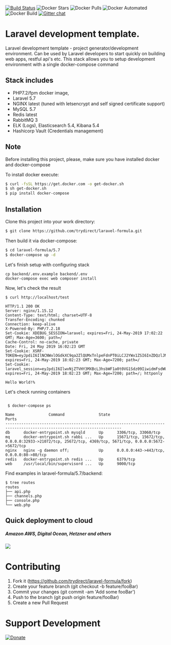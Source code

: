 [![Build Status](https://travis-ci.com/trydirect/laravel-formula.svg?branch=master)](https://travis-ci.com/trydirect/laravel-formula)
![Docker Stars](https://img.shields.io/docker/stars/trydirect/laravel.svg)
![Docker Pulls](https://img.shields.io/docker/pulls/trydirect/laravel.svg)
![Docker Automated](https://img.shields.io/docker/cloud/automated/trydirect/laravel.svg)
![Docker Build](https://img.shields.io/docker/cloud/build/trydirect/laravel.svg)
[![Gitter chat](https://badges.gitter.im/trydirect/community.png)](https://gitter.im/try-direct/community)


# Laravel development template.
Laravel development template - project generator/development environment.
Can be used by Laravel developers to start quickly on building web apps, restful api's etc.
This stack allows you to setup development environment with a single docker-compose command

## Stack includes

- PHP7.2/fpm docker image,
- Laravel 5.7
- NGINX latest (tuned with letsencrypt and self signed certificate support)
- MySQL 5.7
- Redis latest
- RabbitMQ 3
- ELK (Logs), Elasticsearch 5.4, Kibana 5.4
- Hashicorp Vault (Credentials management)

## Note
Before installing this project, please, make sure you have installed docker and docker-compose

To install docker execute: 
```sh
$ curl -fsSL https://get.docker.com -o get-docker.sh
$ sh get-docker.sh
$ pip install docker-compose
```
## Installation
Clone this project into your work directory:
```sh
$ git clone https://github.com/trydirect/laravel-formula.git
```
Then build it via docker-compose:
```sh
$ cd laravel-formula/5.7
$ docker-compose up -d
```
Let's finish setup with configuring stack
```
cp backend/.env.example backend/.env
docker-compose exec web composer install
```
Now, let's check the result
```
$ curl http://localhost/test

HTTP/1.1 200 OK
Server: nginx/1.15.12
Content-Type: text/html; charset=UTF-8
Transfer-Encoding: chunked
Connection: keep-alive
X-Powered-By: PHP/7.2.18
Set-Cookie: XDEBUG_SESSION=laravel; expires=Fri, 24-May-2019 17:02:22 GMT; Max-Age=3600; path=/
Cache-Control: no-cache, private
Date: Fri, 24 May 2019 16:02:23 GMT
Set-Cookie: XSRF-TOKEN=eyJpdiI6IlNCNWxlOGdkXC9qa2ZlQUMxTnlpeFdnPT0iLCJ2YWx1ZSI6InZDQzlJM1NvZjhlZW5xZE8rN3ZHVDNDNTFNa0hGK0RRcFhKVDRpTnZVY0tpeWdoUnhXbDJ1Uys1QnpXeFpnQ2QiLCJtYWMiOiI4ZDAwODFmMDBhOTJkZDNhOGRlOGZhYjRmY2ExYzdhMjJjMDMxZmNhMTdjNzQ5Zjc5Zjc1NjI3NWEzZjJiMWJlIn0%3D; expires=Fri, 24-May-2019 18:02:23 GMT; Max-Age=7200; path=/
Set-Cookie: laravel_session=eyJpdiI6IlwvNjZTVHY3MXBcL3hsbWF1a0t0VG1Sdz09IiwidmFsdWUiOiJPKzJvb2dmeG5lSFE1Z2VzSUJaYUQ0NXlwRGxJVUNnd1ZpNlFiV0NPYkZlSW9pV1A1d1NiZmpxYXJJaTFRS2R3IiwibWFjIjoiOTgyMzczMmUxZGNlM2U1OGEzOGI0YTE3YTkwMGIxN2UyNGI5NTUyZjM1MWU0MGNhNzE1ZDk3NjBjNjY2ZDI0YiJ9; expires=Fri, 24-May-2019 18:02:23 GMT; Max-Age=7200; path=/; httponly

Hello World!%
```

Let's check running containers
```

 $ docker-compose ps
 
Name               Command               State                                                   Ports
-------------------------------------------------------------------------------------------------------------------------
db      docker-entrypoint.sh mysqld      Up      3306/tcp, 33060/tcp
mq      docker-entrypoint.sh rabbi ...   Up      15671/tcp, 15672/tcp, 0.0.0.0:32933->21072/tcp, 25672/tcp, 4369/tcp, 5671/tcp, 0.0.0.0:5672->5672/tcp
nginx   nginx -g daemon off;             Up      0.0.0.0:443->443/tcp, 0.0.0.0:80->80/tcp
redis   docker-entrypoint.sh redis ...   Up      6379/tcp
web     /usr/local/bin/supervisord ...   Up      9000/tcp
```

Find examples in laravel-formula/5.7/backend:                 
```
$ tree routes
routes
├── api.php
├── channels.php
├── console.php
└── web.php
```

## Quick deployment to cloud
##### Amazon AWS, Digital Ocean, Hetzner and others
[<img src="https://img.shields.io/badge/quick%20deploy-%40try.direct-brightgreen.svg">](https://dev.try.direct/server/user/deploy/ImxhcmF2ZWwtZm9ybXVsYXw2fDIi.EAoFeA.nBrVq7PjzFGucxAw44D1Sf9J7ws/)



# Contributing

1. Fork it (https://github.com/trydirect/laravel-formula/fork)
2. Create your feature branch (git checkout -b feature/fooBar)
3. Commit your changes (git commit -am 'Add some fooBar')
4. Push to the branch (git push origin feature/fooBar)
5. Create a new Pull Request



# Support Development

[![Donate](https://img.shields.io/badge/Donate-PayPal-green.svg)](https://www.paypal.com/cgi-bin/webscr?cmd=_s-xclick&hosted_button_id=2BH8ED2AUU2RL)
